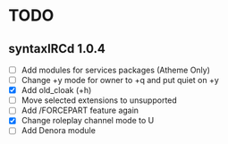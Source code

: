 # TODO

## syntaxIRCd 1.0.4

 - [ ] Add modules for services packages (Atheme Only)
 - [ ] Change +y mode for owner to +q and put quiet on +y
 - [X] Add old_cloak (+h)
 - [ ] Move selected extensions to unsupported
 - [ ] Add /FORCEPART feature again
 - [X] Change roleplay channel mode to U 
 - [ ] Add Denora module

